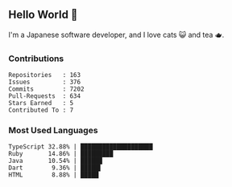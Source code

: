 ## Hello World 👋

I'm a Japanese software developer, and I love cats 😺 and tea 🫖.

### Contributions

    Repositories   : 163
    Issues         : 376
    Commits        : 7202
    Pull-Requests  : 634
    Stars Earned   : 5
    Contributed To : 7

### Most Used Languages

    TypeScript 32.88% | ████████████████████
    Ruby       14.86% | █████████
    Java       10.54% | ██████
    Dart        9.36% | █████▌
    HTML        8.88% | █████
